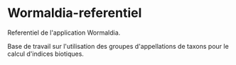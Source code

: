 Wormaldia-referentiel
======================

Referentiel de l'application Wormaldia.

Base de travail sur l'utilisation des groupes d'appellations de taxons pour le calcul d'indices biotiques.


